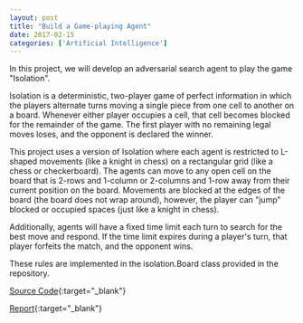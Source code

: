 ```yaml
---
layout: post
title: "Build a Game-playing Agent"
date: 2017-02-15
categories: ['Artificial Intelligence']
---
```


In this project, we will develop an adversarial search agent to play the game "Isolation". 

Isolation is a deterministic, two-player game of perfect information in which the players alternate turns moving a single piece from one cell to another on a board. Whenever either player occupies a cell, that cell becomes blocked for the remainder of the game. The first player with no remaining legal moves loses, and the opponent is declared the winner.

This project uses a version of Isolation where each agent is restricted to L-shaped movements (like a knight in chess) on a rectangular grid (like a chess or checkerboard). The agents can move to any open cell on the board that is 2-rows and 1-column or 2-columns and 1-row away from their current position on the board. Movements are blocked at the edges of the board (the board does not wrap around), however, the player can "jump" blocked or occupied spaces (just like a knight in chess).

Additionally, agents will have a fixed time limit each turn to search for the best move and respond. If the time limit expires during a player's turn, that player forfeits the match, and the opponent wins.

These rules are implemented in the isolation.Board class provided in the repository.

[Source Code](https://github.com/srikanthpagadala/udacity/tree/master/Artificial%20Intelligence%20Nanodegree/Build%20a%20Game-playing%20Agent){:target="_blank"}

[Report](https://github.com/srikanthpagadala/udacity/blob/master/Artificial%20Intelligence%20Nanodegree/Build%20a%20Game-playing%20Agent/reports/tournament_results.txt){:target="_blank"}

